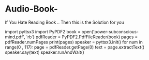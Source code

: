 # Audio-Book-
If You Hate Reading Book .. Then this is the Solution for you 

import pyttsx3
import PyPDF2
book = open('power-subconscious-mind.pdf', 'rb')
pdfReader = PyPDF2.PdfFileReader(book)
pages = pdfReader.numPages
print(pages)
speaker = pyttsx3.init()
for num in range(0 , 117):
    page = pdfReader.getPage(0)
    text = page.extractText()
    speaker.say(text)
    speaker.runAndWait()
